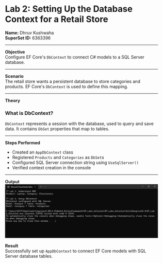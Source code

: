 # Lab 2: Setting Up the Database Context for a Retail Store  
**Name:** Dhruv Kushwaha  
**SuperSet ID:** 6363396  

---

**Objective**  
Configure EF Core's `DbContext` to connect C# models to a SQL Server database.

---

**Scenario**  
The retail store wants a persistent database to store categories and products. EF Core's `DbContext` is used to define this mapping.

---

**Theory**

### What is DbContext?
`DbContext` represents a session with the database, used to query and save data. It contains `DbSet` properties that map to tables.

---

**Steps Performed**
- Created an `AppDbContext` class  
- Registered `Products` and `Categories` as `DbSet`s  
- Configured SQL Server connection string using `UseSqlServer()`  
- Verified context creation in the console

---

**Output**
![Output](./Output/result_1&2.jpg)


**Result**  
Successfully set up `AppDbContext` to connect EF Core models with SQL Server database tables.